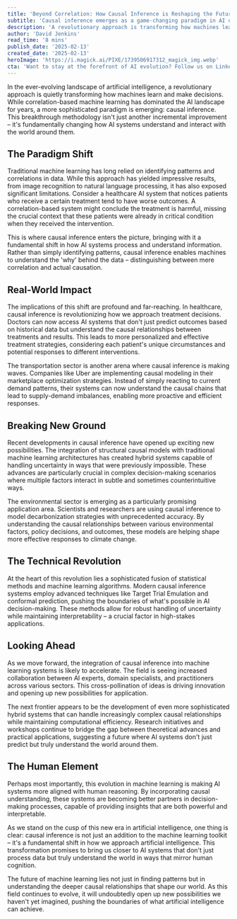```yaml
---
title: 'Beyond Correlation: How Causal Inference is Reshaping the Future of Machine Learning'
subtitle: 'Causal inference emerges as a game-changing paradigm in AI development'
description: 'A revolutionary approach is transforming how machines learn and make decisions. While correlation-based machine learning has dominated AI, causal inference is emerging as a game-changing paradigm. This breakthrough enables AI to understand the ''why'' behind data, leading to more sophisticated and human-like artificial intelligence systems.'
author: 'David Jenkins'
read_time: '8 mins'
publish_date: '2025-02-13'
created_date: '2025-02-13'
heroImage: 'https://i.magick.ai/PIXE/1739506917312_magick_img.webp'
cta: 'Want to stay at the forefront of AI evolution? Follow us on LinkedIn for regular insights into groundbreaking developments in causal inference and machine learning.'
---
```


In the ever-evolving landscape of artificial intelligence, a revolutionary approach is quietly transforming how machines learn and make decisions. While correlation-based machine learning has dominated the AI landscape for years, a more sophisticated paradigm is emerging: causal inference. This breakthrough methodology isn't just another incremental improvement – it's fundamentally changing how AI systems understand and interact with the world around them.

## The Paradigm Shift

Traditional machine learning has long relied on identifying patterns and correlations in data. While this approach has yielded impressive results, from image recognition to natural language processing, it has also exposed significant limitations. Consider a healthcare AI system that notices patients who receive a certain treatment tend to have worse outcomes. A correlation-based system might conclude the treatment is harmful, missing the crucial context that these patients were already in critical condition when they received the intervention.

This is where causal inference enters the picture, bringing with it a fundamental shift in how AI systems process and understand information. Rather than simply identifying patterns, causal inference enables machines to understand the 'why' behind the data – distinguishing between mere correlation and actual causation.

## Real-World Impact

The implications of this shift are profound and far-reaching. In healthcare, causal inference is revolutionizing how we approach treatment decisions. Doctors can now access AI systems that don't just predict outcomes based on historical data but understand the causal relationships between treatments and results. This leads to more personalized and effective treatment strategies, considering each patient's unique circumstances and potential responses to different interventions.

The transportation sector is another arena where causal inference is making waves. Companies like Uber are implementing causal modeling in their marketplace optimization strategies. Instead of simply reacting to current demand patterns, their systems can now understand the causal chains that lead to supply-demand imbalances, enabling more proactive and efficient responses.

## Breaking New Ground

Recent developments in causal inference have opened up exciting new possibilities. The integration of structural causal models with traditional machine learning architectures has created hybrid systems capable of handling uncertainty in ways that were previously impossible. These advances are particularly crucial in complex decision-making scenarios where multiple factors interact in subtle and sometimes counterintuitive ways.

The environmental sector is emerging as a particularly promising application area. Scientists and researchers are using causal inference to model decarbonization strategies with unprecedented accuracy. By understanding the causal relationships between various environmental factors, policy decisions, and outcomes, these models are helping shape more effective responses to climate change.

## The Technical Revolution

At the heart of this revolution lies a sophisticated fusion of statistical methods and machine learning algorithms. Modern causal inference systems employ advanced techniques like Target Trial Emulation and conformal prediction, pushing the boundaries of what's possible in AI decision-making. These methods allow for robust handling of uncertainty while maintaining interpretability – a crucial factor in high-stakes applications.

## Looking Ahead

As we move forward, the integration of causal inference into machine learning systems is likely to accelerate. The field is seeing increased collaboration between AI experts, domain specialists, and practitioners across various sectors. This cross-pollination of ideas is driving innovation and opening up new possibilities for application.

The next frontier appears to be the development of even more sophisticated hybrid systems that can handle increasingly complex causal relationships while maintaining computational efficiency. Research initiatives and workshops continue to bridge the gap between theoretical advances and practical applications, suggesting a future where AI systems don't just predict but truly understand the world around them.

## The Human Element

Perhaps most importantly, this evolution in machine learning is making AI systems more aligned with human reasoning. By incorporating causal understanding, these systems are becoming better partners in decision-making processes, capable of providing insights that are both powerful and interpretable.

As we stand on the cusp of this new era in artificial intelligence, one thing is clear: causal inference is not just an addition to the machine learning toolkit – it's a fundamental shift in how we approach artificial intelligence. This transformation promises to bring us closer to AI systems that don't just process data but truly understand the world in ways that mirror human cognition.

The future of machine learning lies not just in finding patterns but in understanding the deeper causal relationships that shape our world. As this field continues to evolve, it will undoubtedly open up new possibilities we haven't yet imagined, pushing the boundaries of what artificial intelligence can achieve.